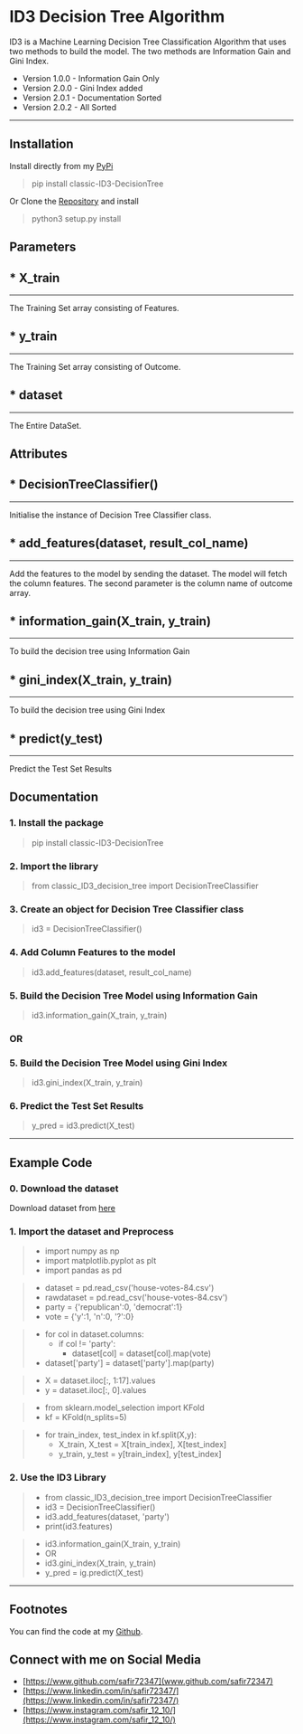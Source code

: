 ID3 Decision Tree Algorithm 
===================


ID3 is a Machine Learning Decision Tree Classification Algorithm that uses two methods to build the model. The two methods are Information Gain and Gini Index.
* Version 1.0.0 - Information Gain Only
* Version 2.0.0 - Gini Index added
* Version 2.0.1 - Documentation Sorted
* Version 2.0.2 - All Sorted

----------


Installation
-------------
Install directly from my [PyPi](https://pypi.org/project/classic-ID3-DecisionTree/)

> pip install classic-ID3-DecisionTree

Or Clone the [Repository](https://github.com/safir72347/ML-ID3-Decision-Tree-Classification-Library-PyPi) and install

> python3 setup.py install

Parameters
-------------

## * X_train 
-------------
The Training Set array consisting of Features.

## * y_train
-------------
The Training Set array consisting of Outcome.

## * dataset
-------------
The Entire DataSet.


Attributes
-------------

## * DecisionTreeClassifier()
-------------
Initialise the instance of Decision Tree Classifier class.

## * add_features(dataset, result_col_name)
-------------
Add the features to the model by sending the dataset. The model will fetch the column features. The second parameter is the column name of outcome array.

## * information_gain(X_train, y_train)
-------------
To build the decision tree using Information Gain

## * gini_index(X_train, y_train)
-------------
To build the decision tree using Gini Index

## * predict(y_test)
-------------
Predict the Test Set Results


<i class="icon-file"></i> Documentation
-------------

### 1.  Install the package
>  pip install classic-ID3-DecisionTree

### 2. Import the library
>  from classic_ID3_decision_tree import DecisionTreeClassifier

### 3. Create an object for Decision Tree Classifier class
> id3 = DecisionTreeClassifier()

### 4. Add Column Features to the model
> id3.add_features(dataset, result_col_name)

### 5. Build the Decision Tree Model using Information Gain
> id3.information_gain(X_train, y_train)

### OR

### 5. Build the Decision Tree Model using Gini Index
> id3.gini_index(X_train, y_train)

### 6. Predict the Test Set Results
> y_pred = id3.predict(X_test)

----------



Example Code
-------------

### 0. Download the dataset
Download dataset from [here](https://drive.google.com/file/d/1qjh3SnbrOY3ROXFYYMbJqQ7SvTbI6iqe/view?usp=sharing)

### 1. Import the dataset and Preprocess
> * import numpy as np
> * import matplotlib.pyplot as plt
> * import pandas as pd

> * dataset = pd.read_csv('house-votes-84.csv')
> * rawdataset = pd.read_csv('house-votes-84.csv')
> * party = {'republican':0, 'democrat':1}
> * vote = {'y':1, 'n':0, '?':0}

> * for col in dataset.columns:
>     * if col != 'party':
>         * dataset[col] = dataset[col].map(vote)
> * dataset['party'] = dataset['party'].map(party)

> * X = dataset.iloc[:, 1:17].values
> * y = dataset.iloc[:, 0].values

> * from sklearn.model_selection import KFold
> * kf = KFold(n_splits=5)

> * for train_index, test_index in kf.split(X,y):
>    * X_train, X_test = X[train_index], X[test_index]
>    * y_train, y_test = y[train_index], y[test_index]

### 2. Use the ID3 Library
> * from classic_ID3_decision_tree import DecisionTreeClassifier
> * id3 = DecisionTreeClassifier()
> * id3.add_features(dataset, 'party')
> * print(id3.features)

> * id3.information_gain(X_train, y_train)
> * OR
> * id3.gini_index(X_train, y_train)
> * y_pred = ig.predict(X_test)


----------



Footnotes
-------------

You can find the code at my [Github](https://github.com/safir72347/ML-ID3-Decision-Tree-Classification-Library-PyPi).



Connect with me on Social Media
-------------

* [https://www.github.com/safir72347](www.github.com/safir72347)
* [https://www.linkedin.com/in/safir72347/](https://www.linkedin.com/in/safir72347/)
* [https://www.instagram.com/safir_12_10/](https://www.instagram.com/safir_12_10/)